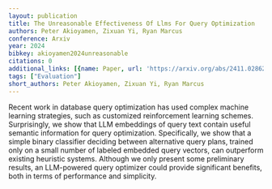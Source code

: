```yaml
---
layout: publication
title: The Unreasonable Effectiveness Of Llms For Query Optimization
authors: Peter Akioyamen, Zixuan Yi, Ryan Marcus
conference: Arxiv
year: 2024
bibkey: akioyamen2024unreasonable
citations: 0
additional_links: [{name: Paper, url: 'https://arxiv.org/abs/2411.02862'}]
tags: ["Evaluation"]
short_authors: Peter Akioyamen, Zixuan Yi, Ryan Marcus
---
```

Recent work in database query optimization has used complex machine learning
strategies, such as customized reinforcement learning schemes. Surprisingly, we
show that LLM embeddings of query text contain useful semantic information for
query optimization. Specifically, we show that a simple binary classifier
deciding between alternative query plans, trained only on a small number of
labeled embedded query vectors, can outperform existing heuristic systems.
Although we only present some preliminary results, an LLM-powered query
optimizer could provide significant benefits, both in terms of performance and
simplicity.